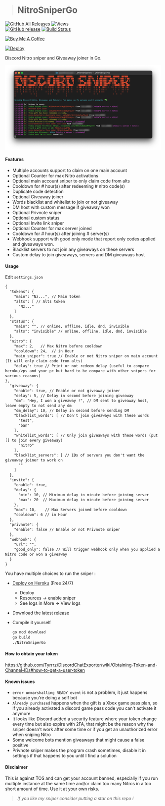 > # NitroSniperGo

[![GitHub All Releases](https://img.shields.io/github/downloads/vedza/NitroSniperGo/total?style=flat)](https://github.com/vedza/NitroSniperGo/releases)
[![Views](https://hits.seeyoufarm.com/api/count/incr/badge.svg?url=https://github.com/Vedza/NitroSniperGo&title=Views)](https://github.com/Vedza/NitroSniperGo)  
[![GitHub release](https://img.shields.io/github/release/Vedzaa/NitroSniperGo.svg?style=flat)](https://github.com/Vedzaa/NitroSniperGo/releases)
[![Build Status](https://travis-ci.com/Vedza/NitroSniperGo.svg?branch=master)](https://travis-ci.com/Vedza/NitroSniperGo)

<a href="https://www.buymeacoffee.com/Vedza" target="_blank"><img src="https://cdn.buymeacoffee.com/buttons/default-orange.png" alt="Buy Me A Coffee" height="32" width="140"></a>

[![Deploy](https://www.herokucdn.com/deploy/button.svg)](https://heroku.com/deploy?template=https://github.com/Vedza/NitroSniperGo/tree/heroku)
<!-- <a href="https://repl.it/github/Vedza/NitroSniperGo" target="_blank"><img src="https://repl.it/badge/github/Vedza/NitroSniperGo" alt="Deploy on Repl.it" height="32" width="160"></a>-->

Discord Nitro sniper and Giveaway joiner in Go.

![Screenshot](screenshot.png)

#### Features 
* Multiple accounts support to claim on one main account
* Optional Counter for max Nitro activations
* Optional main account sniper to only claim code from alts
* Cooldown for # hour(s) after redeeming # nitro code(s)
* Duplicate code detection
* Optional Giveaway joiner
* Words blacklist and whitelist to join or not giveaway
* DM host with custom message if giveaway won
* Optional Privnote sniper
* Optional custom status
* Optional Invite link sniper
* Optional Counter for max server joined
* Cooldown for # hour(s) after joining # server(s)
* Webhook support with good only mode that report only codes applied and giveaways won.
* Blacklist servers to not join any giveaways on these servers
* Custom delay to join giveaways, servers and DM giveaways host

#### Usage

Edit `settings.json`
``` json5
{
  "tokens": {
    "main": "Nz...", // Main token
    "alts": [ // Alts token
      "Nz..."
    ]
  },
  "status": {
    "main": "", // online, offline, idle, dnd, invisible
    "alts": "invisible" // online, offline, idle, dnd, invisible
  },
  "nitro": {
    "max": 2,   // Max Nitro before cooldown
    "cooldown": 24,  // in Hour
    "main_sniper": true // Enable or not Nitro sniper on main account (It will only claim code from alts)
    "delay": true // Print or not redeem delay (useful to compare heroku/vps and your pc but hard to be compare with other snipers for various reasons)
},
  "giveaway": {
    "enable": true, // Enable or not giveaway joiner
    "delay": 5, // Delay in second before joining giveaway
    "dm": "Hey, I won a giveaway !", // DM sent to giveaway host, leave empty to not send any dm
    "dm_delay": 10, // Delay in second before sending DM
    "blacklist_words": [ // Don't join giveaways with these words
      "test",
      "ban"
    ],
    "whitelist_words": [ // Only join giveaways with these words (put [] to join every giveaway)
      "nitro"
    ],
    "blacklist_servers": [ // IDs of servers you don't want the giveaway joiner to work on
      ""  
    ]
  },
  "invite": {
    "enable": true,
    "delay": {
      "min": 10, // Minimum delay in minute before joining server
      "max": 20  // Maximum delay in minute before joining server
    },
    "max": 10,    // Max Servers joined before cooldown
    "cooldown": 6 // in Hour
  },
  "privnote": {
    "enable": false // Enable or not Privnote sniper
  },
  "webhook": {
    "url": "",
    "good_only": false // Will trigger webhook only when you applied a Nitro code or won a giveaway
  }
}
```

You have multiple choices to run the sniper : 

- [Deploy on Heroku](https://heroku.com/deploy?template=https://github.com/Vedza/NitroSniperGo/tree/heroku) (Free 24/7)
   * Deploy
   * Resources -> enable sniper
   * See logs in More -> View logs

- Download the latest [release](https://github.com/Vedza/NitroSniperGo/releases)

- Compile it yourself
  ``` sh
  go mod download
  go build
  ./NitroSniperGo
  ```
  
 <!-- - [Deploy on Repl.it](https://repl.it/github/Vedza/NitroSniperGo) -->

 
#### How to obtain your token
https://github.com/Tyrrrz/DiscordChatExporter/wiki/Obtaining-Token-and-Channel-IDs#how-to-get-a-user-token

#### Known issues
* `error unmarshalling READY event` is not a problem, it just happens because you're doing a self bot
* `Already purchased` happens when the gift is a Xbox game pass plan, so if you already activated a discord game pass code you can't activate it anymore
* It looks like Discord added a security feature where your token change every time but also expire with 2FA, that might be the reason why the sniper doesn't work after some time or if you get an unauthorized error when sniping Nitro
* Some welcome bots mention giveaways that might cause a false positive
* Privnote sniper makes the program crash sometimes, disable it in settings if that happens to you until I find a solution

#### Disclaimer
This is against TOS and can get your account banned, especially if you run multiple instance at the same time and/or claim too many Nitros in a too short amount of time. Use it at your own risks.

> *If you like my sniper consider putting a star on this repo !*
